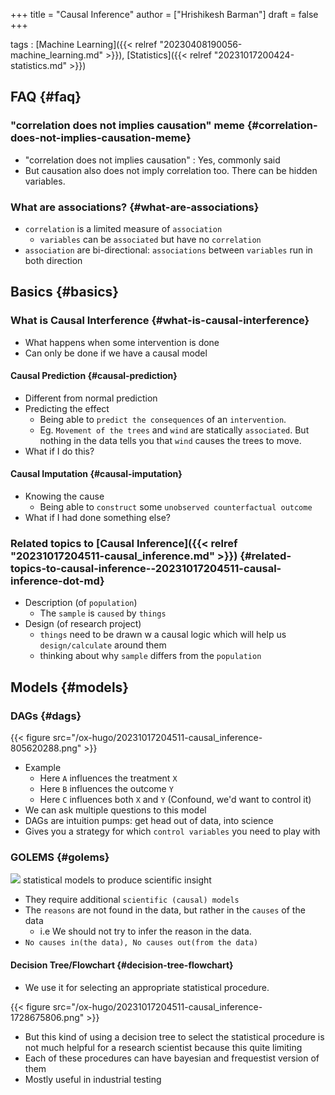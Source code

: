 +++
title = "Causal Inference"
author = ["Hrishikesh Barman"]
draft = false
+++

tags
: [Machine Learning]({{< relref "20230408190056-machine_learning.md" >}}), [Statistics]({{< relref "20231017200424-statistics.md" >}})


## FAQ {#faq}


### "correlation does not implies causation" meme {#correlation-does-not-implies-causation-meme}

-   "correlation does not implies causation" : Yes, commonly said
-   But causation also does not imply correlation too. There can be hidden variables.


### What are associations? {#what-are-associations}

-   `correlation` is a limited measure of `association`
    -   `variables` can be `associated` but have no `correlation`
-   `association` are bi-directional: `associations` between `variables` run in both direction


## Basics {#basics}


### What is Causal Interference {#what-is-causal-interference}

-   What happens when some intervention is done
-   Can only be done if we have a causal model


#### Causal Prediction {#causal-prediction}

-   Different from normal prediction
-   Predicting the effect
    -   Being able to `predict the consequences` of an `intervention`.
    -   Eg. `Movement of the trees` and `wind` are statically `associated`. But nothing in the data tells you that `wind` causes the trees to move.
-   What if I do this?


#### Causal Imputation {#causal-imputation}

-   Knowing the cause
    -   Being able to `construct` some `unobserved counterfactual outcome`
-   What if I had done something else?


### Related topics to [Causal Inference]({{< relref "20231017204511-causal_inference.md" >}}) {#related-topics-to-causal-inference--20231017204511-causal-inference-dot-md}

-   Description (of `population`)
    -   The `sample` is `caused` by `things`
-   Design (of research project)
    -   `things` need to be drawn w a causal logic which will help us `design/calculate` around them
    -   thinking about why `sample` differs from the `population`


## Models {#models}


### DAGs {#dags}

{{< figure src="/ox-hugo/20231017204511-causal_inference-805620288.png" >}}

-   Example
    -   Here `A` influences the treatment `X`
    -   Here `B` influences the outcome `Y`
    -   Here `C` influences both `X` and `Y` (Confound, we'd want to control it)
-   We can ask multiple questions to this model
-   DAGs are intuition pumps: get head out of data, into science
-   Gives you a strategy for which `control variables` you need to play with


### GOLEMS {#golems}

![](/ox-hugo/20231017200424-statistics-1469983409.png)
statistical models to produce scientific insight

-   They require additional `scientific (causal) models`
-   The `reasons` are not found in the data, but rather in the `causes` of the data
    -   i.e We should not try to infer the reason in the data.
-   `No causes in(the data), No causes out(from the data)`


#### Decision Tree/Flowchart {#decision-tree-flowchart}

-   We use it for selecting an appropriate statistical procedure.

{{< figure src="/ox-hugo/20231017204511-causal_inference-1728675806.png" >}}

-   But this kind of using a decision tree to select the statistical procedure is not much helpful for a research scientist because this quite limiting
-   Each of these procedures can have bayesian and frequestist version of them
-   Mostly useful in industrial testing
